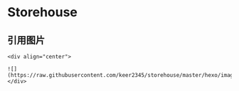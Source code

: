 # Storehouse

## 引用图片
```
<div align="center">

![](https://raw.githubusercontent.com/keer2345/storehouse/master/hexo/images/2018/10/01.png)
</div>
```

